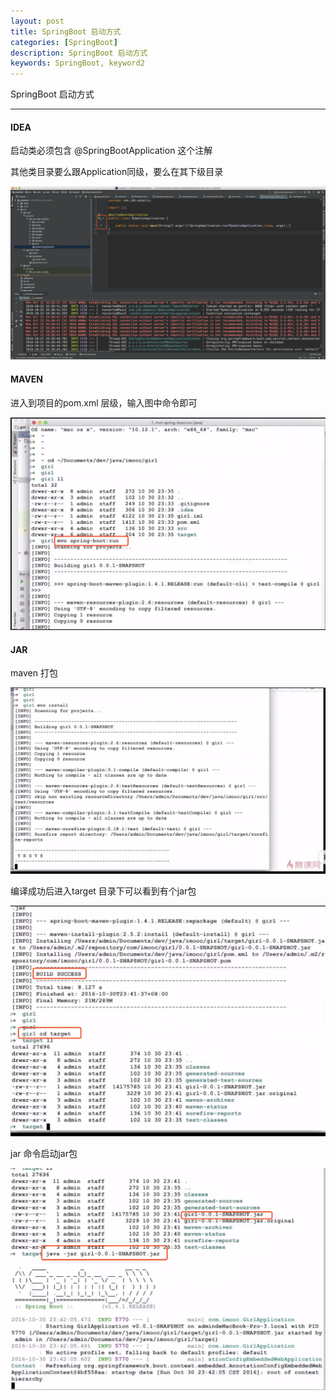 ```yaml
---
layout: post
title: SpringBoot 启动方式
categories: [SpringBoot]
description: SpringBoot 启动方式
keywords: SpringBoot, keyword2
---
```


SpringBoot 启动方式

---
#### IDEA

启动类必须包含 @SpringBootApplication 这个注解

其他类目录要么跟Application同级，要么在其下级目录

![](/images/blog/2019-04-04-1.png)

#### MAVEN

进入到项目的pom.xml 层级，输入图中命令即可

![](/images/blog/2019-04-04-2.png)

#### JAR
maven 打包

![](/images/blog/2019-04-04-3.png)

编译成功后进入target 目录下可以看到有个jar包

![](/images/blog/2019-04-04-4.png)

jar 命令启动jar包

![](/images/blog/2019-04-04-5.png)
